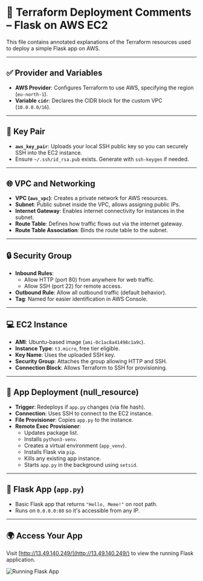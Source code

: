 # 📝 Terraform Deployment Comments – Flask on AWS EC2

This file contains annotated explanations of the Terraform resources used to deploy a simple Flask app on AWS.

---

## ✅ Provider and Variables

- **AWS Provider**: Configures Terraform to use AWS, specifying the region (`eu-north-1`).
- **Variable `cidr`**: Declares the CIDR block for the custom VPC (`10.0.0.0/16`).

---

## 🔑 Key Pair

- **`aws_key_pair`**: Uploads your local SSH public key so you can securely SSH into the EC2 instance.
- Ensure `~/.ssh/id_rsa.pub` exists. Generate with `ssh-keygen` if needed.

---

## 🌐 VPC and Networking

- **VPC (`aws_vpc`)**: Creates a private network for AWS resources.
- **Subnet**: Public subnet inside the VPC, allows assigning public IPs.
- **Internet Gateway**: Enables internet connectivity for instances in the subnet.
- **Route Table**: Defines how traffic flows out via the internet gateway.
- **Route Table Association**: Binds the route table to the subnet.

---

## 🔒 Security Group

- **Inbound Rules**:
  - Allow HTTP (port 80) from anywhere for web traffic.
  - Allow SSH (port 22) for remote access.
- **Outbound Rule**: Allow all outbound traffic (default behavior).
- **Tag**: Named for easier identification in AWS Console.

---

## 💻 EC2 Instance

- **AMI**: Ubuntu-based image (`ami-0c1ac8a41498c1a9c`).
- **Instance Type**: `t3.micro`, free tier eligible.
- **Key Name**: Uses the uploaded SSH key.
- **Security Group**: Attaches the group allowing HTTP and SSH.
- **Connection Block**: Allows Terraform to SSH for provisioning.

---

## 🚀 App Deployment (null_resource)

- **Trigger**: Redeploys if `app.py` changes (via file hash).
- **Connection**: Uses SSH to connect to the EC2 instance.
- **File Provisioner**: Copies `app.py` to the instance.
- **Remote Exec Provisioner**:
  - Updates package list.
  - Installs `python3-venv`.
  - Creates a virtual environment (`app_venv`).
  - Installs Flask via `pip`.
  - Kills any existing app instance.
  - Starts `app.py` in the background using `setsid`.

---

## 🐍 Flask App (`app.py`)

- Basic Flask app that returns `"Hello, Meme!"` on root path.
- Runs on `0.0.0.0:80` so it's accessible from any IP.

---

## 🌍 Access Your App

Visit [http://13.49.140.249/](http://13.49.140.249/) to view the running Flask application.

![Running Flask App](https://media0.giphy.com/media/v1.Y2lkPTc5MGI3NjExMDU3aGtsOHg4cDMxNzN5Yzh4cHc5NmcycjU2Y2RpZGloN2ZyMm51YyZlcD12MV9pbnRlcm5hbF9naWZfYnlfaWQmY3Q9Zw/2snL26Wsqbiec/giphy.gif)
